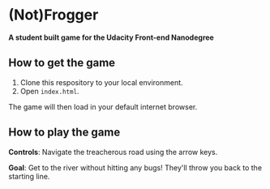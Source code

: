 # (Not)Frogger
**A student built game for the Udacity Front-end Nanodegree**

## How to get the game
1. Clone this respository to your local environment.
2. Open `index.html`.

The game will then load in your default internet browser.


## How to play the game
**Controls**: Navigate the treacherous road using the arrow keys.

**Goal**: Get to the river without hitting any bugs! They'll throw you back to the starting line.

